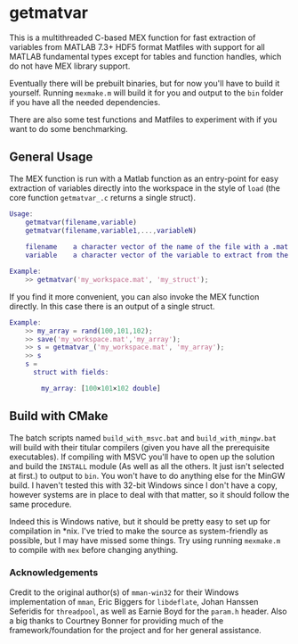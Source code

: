# getmatvar

This is a multithreaded C-based MEX function for fast extraction of variables from MATLAB 7.3+ HDF5 format Matfiles with support for all MATLAB fundamental types except for tables and function handles, which do not have MEX library support.

Eventually there will be prebuilt binaries, but for now you'll have to build it yourself. Running `mexmake.m` will build it for you and output to the `bin` folder if you have all the needed dependencies.

There are also some test functions and Matfiles to experiment with if you want to do some benchmarking.

## General Usage
The MEX function is run with a Matlab function as an entry-point for easy extraction of variables directly into the workspace in the style of `load` (the core function `getmatvar_.c` returns a single struct).

```matlab
Usage:  
	getmatvar(filename,variable)
	getmatvar(filename,variable1,...,variableN)
		
	filename	a character vector of the name of the file with a .mat extension
	variable	a character vector of the variable to extract from the file

Example:
	>> getmatvar('my_workspace.mat', 'my_struct');
```

If you find it more convenient, you can also invoke the MEX function directly. In this case there is an output of a single struct.

```matlab
Example:
	>> my_array = rand(100,101,102);
	>> save('my_workspace.mat','my_array');
	>> s = getmatvar_('my_workspace.mat', 'my_array');
	>> s
	s = 
  	  struct with fields:

	    my_array: [100×101×102 double]

```

## Build with CMake

The batch scripts named `build_with_msvc.bat` and `build_with_mingw.bat` will build with their titular compilers (given you have all the prerequisite executables). If compiling with MSVC you'll have to open up the solution and build the `INSTALL` module (As well as all the others. It just isn't selected at first.) to output to `bin`. You won't have to do anything else for the MinGW build. I haven't tested this with 32-bit Windows since I don't have a copy, however systems are in place to deal with that matter, so it should follow the same procedure.

Indeed this is Windows native, but it should be pretty easy to set up for compilation in *nix. I've tried to make the source as system-friendly as possible, but I may have missed some things. Try using running `mexmake.m` to compile with `mex` before changing anything. 

### Acknowledgements

Credit to the original author(s) of `mman-win32` for their Windows implementation of `mman`, Eric Biggers for `libdeflate`, Johan Hanssen Seferidis for `threadpool`, as well as Earnie Boyd for the `param.h` header. Also a big thanks to Courtney Bonner for providing much of the framework/foundation for the project and for her general assistance.
